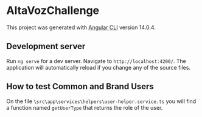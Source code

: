 # AltaVozChallenge

This project was generated with [Angular CLI](https://github.com/angular/angular-cli) version 14.0.4.

## Development server

Run `ng serve` for a dev server. Navigate to `http://localhost:4200/`. The application will automatically reload if you change any of the source files.

## How to test Common and Brand Users

On the file `\src\app\services\helpers\user-helper.service.ts` you will find a function named `getUserType` that returns the role of the user.
